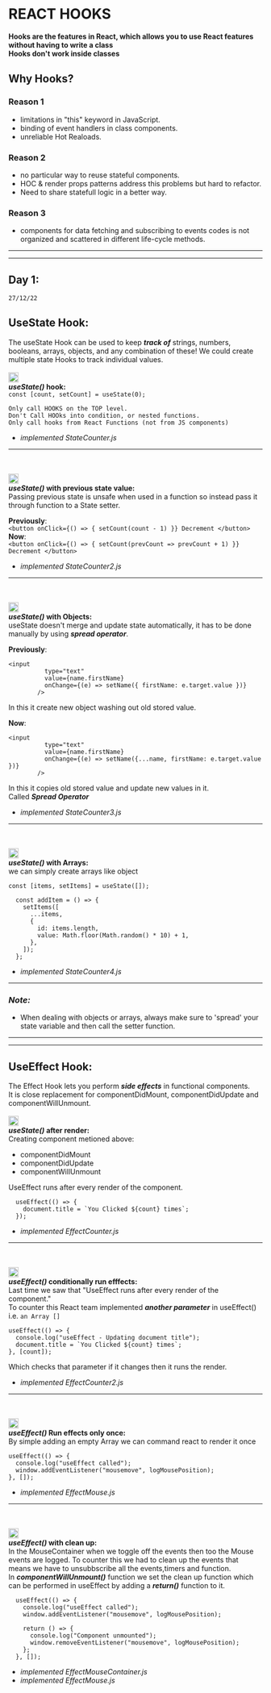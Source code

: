 # **REACT HOOKS**

**Hooks are the features in React, which allows you to use React features without having to write a class**<br>
**Hooks don't work inside classes**

## **Why Hooks?**

### **Reason 1**

- limitations in "this" keyword in JavaScript.
- binding of event handlers in class components.
- unreliable Hot Realoads.

### **Reason 2**

- no particular way to reuse stateful components.
- HOC & render props patterns address this problems but hard to refactor.
- Need to share statefull logic in a better way.

### **Reason 3**

- components for data fetching and subscribing to events codes is not organized and scattered in different life-cycle methods.

---

---

## **Day 1**:

`27/12/22`

## **UseState Hook:**

The useState Hook can be used to keep **_track of_** strings, numbers, booleans, arrays, objects, and any combination of these! We could create multiple state Hooks to track individual values.
<br><br>
<img src="https://media0.giphy.com/media/13VLdHIQRb8zQc/giphy.gif?cid=790b761139649fcbebc663ec138bf6268a255990c913eb92&rid=giphy.gif&ct=g" alt="1" width="20">
<br>
**_useState()_ hook:**<br>
`const [count, setCount] = useState(0);`<br>

    Only call HOOKS on the TOP level.
    Don't Call HOOks into condition, or nested functions.
    Only call hooks from React Functions (not from JS components)

- _implemented StateCounter.js_

---

<br><br>
<img src="https://media3.giphy.com/media/pKt7w9ILVOdWw/giphy.gif?cid=ecf05e47aswk6vvvvu7kccxkwfqmiw1pgzp20s6iaii56xhf&rid=giphy.gif&ct=g" alt="2" width="20">
<br>
**_useState()_ with previous state value:**<br>
Passing previous state is unsafe when used in a function so instead pass it through function to a State setter.<br>

**Previously**:<br>
`<button onClick={() => { setCount(count - 1) }} Decrement </button>`<br>
**Now**:<br>
`<button onClick={() => { setCount(prevCount => prevCount + 1) }} Decrement </button>`

- _implemented StateCounter2.js_

---

<br><br>
<img src="https://media0.giphy.com/media/d7id4BY2NQnJe/giphy.gif?cid=790b7611b2b74ce0fcd0b69e3535031c98aefae80a8021c0&rid=giphy.gif&ct=g" alt="3" width="20">
<br>
**_useState()_ with Objects:**<br>
useState doesn't merge and update state automatically, it has to be done manually by using **_spread operator_**.

**Previously**:<br>

```
<input
          type="text"
          value={name.firstName}
          onChange={(e) => setName({ firstName: e.target.value })}
        />
```

In this it create new object washing out old stored value.

**Now**:<br>

```
<input
          type="text"
          value={name.firstName}
          onChange={(e) => setName({...name, firstName: e.target.value })}
        />
```

In this it copies old stored value and update new values in it.<br>
Called **_Spread Operator_**

- _implemented StateCounter3.js_

---

<br><br>
<img src="https://media0.giphy.com/media/U7oYLyQqXM9sA/giphy.gif?cid=790b7611aad068ac5a2ce8c480a00e16daad98909dd1a1df&rid=giphy.gif&ct=g" alt="4" width="20">
<br>
**_useState()_ with Arrays:**<br>
we can simply create arrays like object

```
const [items, setItems] = useState([]);

  const addItem = () => {
    setItems([
      ...items,
      {
        id: items.length,
        value: Math.floor(Math.random() * 10) + 1,
      },
    ]);
  };
```

- _implemented StateCounter4.js_

---

### **_Note:_**

- When dealing with objects or arrays, always make sure to 'spread' your state variable and then call the setter function.

---

---

## **UseEffect Hook:**

The Effect Hook lets you perform **_side effects_** in functional components.<br>
It is close replacement for componentDidMount, componentDidUpdate and componentWillUnmount.
<br><br>
<img src="https://media0.giphy.com/media/13VLdHIQRb8zQc/giphy.gif?cid=790b761139649fcbebc663ec138bf6268a255990c913eb92&rid=giphy.gif&ct=g" alt="1" width="20">
<br>
**_useState()_ after render:**<br>
Creating component metioned above:

- componentDidMount
- componentDidUpdate
- componentWillUnmount

UseEffect runs after every render of the component.

```
  useEffect(() => {
    document.title = `You Clicked ${count} times`;
  });
```

- _implemented EffectCounter.js_

---

<br><br>
<img src="https://media3.giphy.com/media/pKt7w9ILVOdWw/giphy.gif?cid=ecf05e47aswk6vvvvu7kccxkwfqmiw1pgzp20s6iaii56xhf&rid=giphy.gif&ct=g" alt="2" width="20">
<br>
**_useEffect()_ conditionally run efffects:**<br>
Last time we saw that "UseEffect runs after every render of the component."<br>
To counter this React team implemented **_another parameter_** in useEffect()<br>
i.e. `an Array []`

```
useEffect(() => {
  console.log("useEffect - Updating document title");
  document.title = `You Clicked ${count} times`;
}, [count]);
```

Which checks that parameter if it changes then it runs the render.

- _implemented EffectCounter2.js_

---

<br><br>
<img src="https://media0.giphy.com/media/d7id4BY2NQnJe/giphy.gif?cid=790b7611b2b74ce0fcd0b69e3535031c98aefae80a8021c0&rid=giphy.gif&ct=g" alt="3" width="20">
<br>
**_useEffect()_ Run effects only once:**<br>
By simple adding an empty Array we can command react to render it once

```
useEffect(() => {
  console.log("useEffect called");
  window.addEventListener("mousemove", logMousePosition);
}, []);
```

- _implemented EffectMouse.js_

---

<br><br>
<img src="https://media0.giphy.com/media/U7oYLyQqXM9sA/giphy.gif?cid=790b7611aad068ac5a2ce8c480a00e16daad98909dd1a1df&rid=giphy.gif&ct=g" alt="4" width="20">
<br>
**_useEffect()_ with clean up:**<br>
In the MouseContainer when we toggle off the events then too the Mouse events are logged. To counter this we had to clean up the events that means we have to unsubbscribe all the events,timers and function.<br>
In **_componentWillUnmount()_** function we set the clean up function which can be performed in useEffect by adding a **_return()_** function to it.

```
  useEffect(() => {
    console.log("useEffect called");
    window.addEventListener("mousemove", logMousePosition);

    return () => {
      console.log("Component unmounted");
      window.removeEventListener("mousemove", logMousePosition);
    };
  }, []);
```

- _implemented EffectMouseContainer.js_
- _implemented EffectMouse.js_
